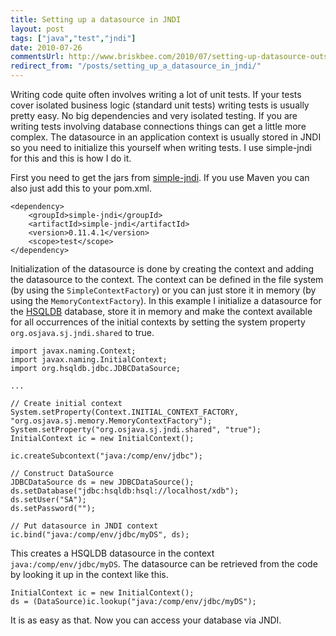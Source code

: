 ```yaml
---
title: Setting up a datasource in JNDI
layout: post
tags: ["java","test","jndi"]
date: 2010-07-26
commentsUrl: http://www.briskbee.com/2010/07/setting-up-datasource-outside-of.html#comment-form
redirect_from: "/posts/setting_up_a_datasource_in_jndi/"
---
```


Writing code quite often involves writing a lot of unit tests. If your tests cover isolated business logic (standard unit tests) writing tests is usually pretty easy. No big dependencies and very isolated testing. If you are writing tests involving database connections things can get a little more complex. The datasource in an application context is usually stored in JNDI so you need to initialize this yourself when writing tests. I use simple-jndi for this and this is how I do it.

First you need to get the jars from [simple-jndi](http://www.osjava.org/simple-jndi/). If you use Maven you can also just add this to your pom.xml.

```
<dependency>
    <groupId>simple-jndi</groupId>
    <artifactId>simple-jndi</artifactId>
    <version>0.11.4.1</version>
    <scope>test</scope>
</dependency>
```

Initialization of the datasource is done by creating the context and adding the datasource to the context. The context can be defined in the file system (by using the <code>SimpleContextFactory</code>) or you can just store it in memory (by using the <code>MemoryContextFactory</code>). In this example I initialize a datasource for the [HSQLDB](http://hsqldb.org/) database, store it in memory and make the context available for all occurrences of the initial contexts by setting the system property <code>org.osjava.sj.jndi.shared</code> to true.

```
import javax.naming.Context;
import javax.naming.InitialContext;
import org.hsqldb.jdbc.JDBCDataSource;

...

// Create initial context
System.setProperty(Context.INITIAL_CONTEXT_FACTORY, "org.osjava.sj.memory.MemoryContextFactory");
System.setProperty("org.osjava.sj.jndi.shared", "true");
InitialContext ic = new InitialContext();

ic.createSubcontext("java:/comp/env/jdbc");

// Construct DataSource
JDBCDataSource ds = new JDBCDataSource();
ds.setDatabase("jdbc:hsqldb:hsql://localhost/xdb");
ds.setUser("SA");
ds.setPassword("");

// Put datasource in JNDI context
ic.bind("java:/comp/env/jdbc/myDS", ds);
```

This creates a HSQLDB datasource in the context <code>java:/comp/env/jdbc/myDS</code>. The datasource can be retrieved from the code by looking it up in the context like this.

```
InitialContext ic = new InitialContext();
ds = (DataSource)ic.lookup("java:/comp/env/jdbc/myDS");
```

It is as easy as that. Now you can access your database via JNDI.
